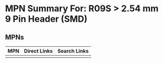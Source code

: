 



# MPN Summary For: R09S > 2.54 mm 9 Pin Header (SMD)

## MPNs
  

|MPN|Direct Links|Search Links|
| :--- | :--- | :--- |
||||
